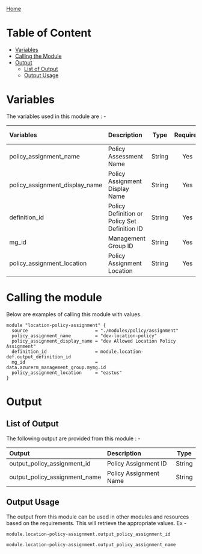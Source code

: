 [Home](../../../README.md)

# Table of Content

- [Variables](#variables)
- [Calling the Module](#calling-the-module)
- [Output](#output)
    - [List of Output](#list-of-output)
    - [Output Usage](#output-usage)

# Variables

The variables used in this module are : -

| Variables | Description | Type | Required | Default Values |
|:----------|:------------|:----:|:--------:|:--------------:|
| policy_assignment_name | Policy Assessment Name | String | Yes | NA |
| policy_assignment_display_name | Policy Assignment Display Name | String | Yes | NA |
| definition_id | Policy Definition or Policy Set Definition ID | String | Yes | NA |
| mg_id | Management Group ID | String | Yes | NA |
| policy_assignment_location | Policy Assignment Location | String | Yes | NA |

# Calling the module

Below are examples of calling this module with values.

```
module "location-policy-assignment" {
  source                         = "./modules/policy/assignment"
  policy_assignment_name         = "dev-location-policy"
  policy_assignment_display_name = "dev Allowed Location Policy Assignment"
  definition_id                  = module.location-def.output_definition_id
  mg_id                          = data.azurerm_management_group.mymg.id
  policy_assignment_location     = "eastus"
}
```

# Output

## List of Output
The following output are provided from this module : -

| Output | Description | Type |
|:------ |:------------|:----:|
| output_policy_assignment_id | Policy Assignment ID | String |
| output_policy_assignment_name | Policy Assignment Name | String |

## Output Usage

The output from this module can be used in other modules and resources based on the requirements. This will retrieve the appropriate values. Ex -

```
module.location-policy-assignment.output_policy_assignment_id
```

```
module.location-policy-assignment.output_policy_assignment_name
```